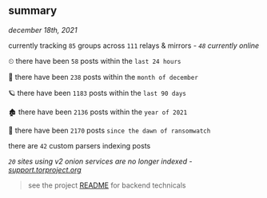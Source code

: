 
## summary
_december 18th, 2021_

currently tracking `85` groups across `111` relays & mirrors - _`48` currently online_

⏲ there have been `58` posts within the `last 24 hours`

🦈 there have been `238` posts within the `month of december`

🪐 there have been `1183` posts within the `last 90 days`

🏚 there have been `2136` posts within the `year of 2021`

🦕 there have been `2170` posts `since the dawn of ransomwatch`

there are `42` custom parsers indexing posts

_`20` sites using v2 onion services are no longer indexed - [support.torproject.org](https://support.torproject.org/onionservices/v2-deprecation/)_

> see the project [README](https://github.com/thetanz/ransomwatch#ransomwatch--) for backend technicals

